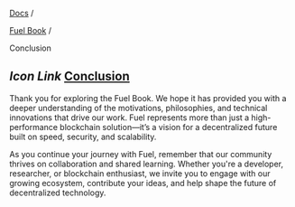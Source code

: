 [Docs](https://docs.fuel.network/) /

[Fuel Book](https://docs.fuel.network/docs/fuel-book/) /

Conclusion

## _Icon Link_ [Conclusion](https://docs.fuel.network/docs/fuel-book/conclusion/\#conclusion)

Thank you for exploring the Fuel Book. We hope it has provided you with a deeper understanding of the motivations, philosophies, and technical innovations that drive our work. Fuel represents more than just a high-performance blockchain solution—it’s a vision for a decentralized future built on speed, security, and scalability.

As you continue your journey with Fuel, remember that our community thrives on collaboration and shared learning. Whether you're a developer, researcher, or blockchain enthusiast, we invite you to engage with our growing ecosystem, contribute your ideas, and help shape the future of decentralized technology.